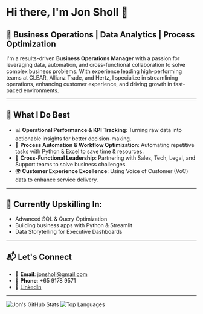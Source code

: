 # Hi there, I'm Jon Sholl 👋

## 🚀 Business Operations | Data Analytics | Process Optimization

I'm a results-driven **Business Operations Manager** with a passion for leveraging data, automation, and cross-functional collaboration to solve complex business problems. With experience leading high-performing teams at CLEAR, Allianz Trade, and Hertz, I specialize in streamlining operations, enhancing customer experience, and driving growth in fast-paced environments.

---

## 🔧 What I Do Best
- 📊 **Operational Performance & KPI Tracking**: Turning raw data into actionable insights for better decision-making.
- 🔄 **Process Automation & Workflow Optimization**: Automating repetitive tasks with Python & Excel to save time & resources.
- 🤝 **Cross-Functional Leadership**: Partnering with Sales, Tech, Legal, and Support teams to solve business challenges.
- 🌍 **Customer Experience Excellence**: Using Voice of Customer (VoC) data to enhance service delivery.

---

## 🌱 Currently Upskilling In:
- Advanced SQL & Query Optimization
- Building business apps with Python & Streamlit
- Data Storytelling for Executive Dashboards

---

## 📬 Let's Connect
- 📧 **Email**: jonsholl@gmail.com
- 📱 **Phone**: +65 9178 9571
- 💼 [LinkedIn](https://www.linkedin.com/in/jonasholl)

---

![Jon's GitHub Stats](https://github-readme-stats.vercel.app/api?username=jonsholl&show_icons=true&theme=default)
![Top Languages](https://github-readme-stats.vercel.app/api/top-langs/?username=jonsholl&layout=compact)
